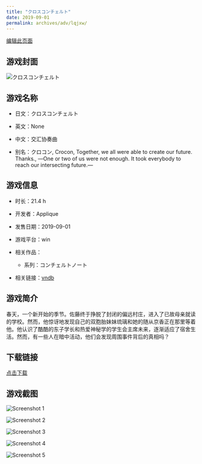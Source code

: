 ```yaml
---
title: "クロスコンチェルト"
date: 2019-09-01
permalink: archives/adv/lqjxw/
---
```

[编辑此页面](https://github.com/ACG-3/ADV3-source/blob/main/source/_posts/%E3%82%AF%E3%83%AD%E3%82%B9%E3%82%B3%E3%83%B3%E3%83%81%E3%82%A7%E3%83%AB%E3%83%88.md)

## 游戏封面

![クロスコンチェルト](https://pan.timero.xyz/d/onedrive/img_lib_001/%E3%82%AF%E3%83%AD%E3%82%B9%E3%82%B3%E3%83%B3%E3%83%81%E3%82%A7%E3%83%AB%E3%83%88_cover.avif)


## 游戏名称

- 日文：クロスコンチェルト
- 英文：None
- 中文：交汇协奏曲

- 别名：クロコン, Crocon, Together, we all were able to create our future. Thanks., ―One or two of us were not enough. It took everybody to reach our intersecting future.―


## 游戏信息

- 时长：21.4 h
- 开发者：Applique
- 发售日期：2019-09-01
- 游戏平台：win
- 相关作品：
   - 系列：コンチェルトノート

- 相关链接：[vndb](https://vndb.org/v21647)


## 游戏简介

春天，一个新开始的季节。佐藤终于挣脱了封闭的偏远村庄，进入了已故母亲就读的学校。然而，他惊讶地发现自己的双胞胎妹妹琉璃和她的随从京香正在那里等着他。他认识了酷酷的东子学长和热爱神秘学的学生会主席未来，逐渐适应了宿舍生活。然而，有一些人在暗中活动，他们会发现周围事件背后的真相吗？




## 下载链接

[点击下载](https://pan.timero.xyz/onedrive/adv_lib_001/%E3%82%AF%E3%83%AD%E3%82%B9%E3%82%B3%E3%83%B3%E3%83%81%E3%82%A7%E3%83%AB%E3%83%88)


## 游戏截图


![Screenshot 1](https://pan.timero.xyz/d/onedrive/img_lib_001/%E3%82%AF%E3%83%AD%E3%82%B9%E3%82%B3%E3%83%B3%E3%83%81%E3%82%A7%E3%83%AB%E3%83%88_Screenshot_1.avif)

![Screenshot 2](https://pan.timero.xyz/d/onedrive/img_lib_001/%E3%82%AF%E3%83%AD%E3%82%B9%E3%82%B3%E3%83%B3%E3%83%81%E3%82%A7%E3%83%AB%E3%83%88_Screenshot_2.avif)

![Screenshot 3](https://pan.timero.xyz/d/onedrive/img_lib_001/%E3%82%AF%E3%83%AD%E3%82%B9%E3%82%B3%E3%83%B3%E3%83%81%E3%82%A7%E3%83%AB%E3%83%88_Screenshot_3.avif)

![Screenshot 4](https://pan.timero.xyz/d/onedrive/img_lib_001/%E3%82%AF%E3%83%AD%E3%82%B9%E3%82%B3%E3%83%B3%E3%83%81%E3%82%A7%E3%83%AB%E3%83%88_Screenshot_4.avif)

![Screenshot 5](https://pan.timero.xyz/d/onedrive/img_lib_001/%E3%82%AF%E3%83%AD%E3%82%B9%E3%82%B3%E3%83%B3%E3%83%81%E3%82%A7%E3%83%AB%E3%83%88_Screenshot_5.avif)

